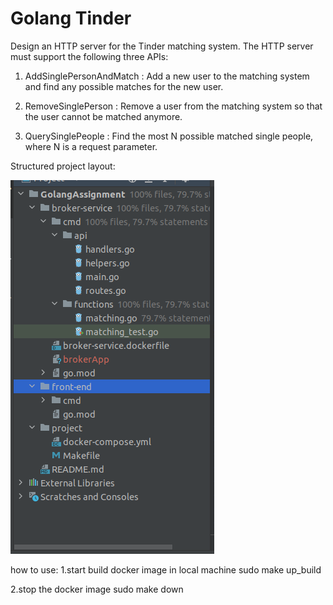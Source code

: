 # Golang Tinder

Design an HTTP server for the Tinder matching system. The HTTP server must support the
following three APIs:

1. AddSinglePersonAndMatch : Add a new user to the matching system and find any
possible matches for the new user.

2. RemoveSinglePerson : Remove a user from the matching system so that the user
cannot be matched anymore.

3. QuerySinglePeople : Find the most N possible matched single people, where N is a
request parameter.

Structured project layout:

![Screenshot from 2024-03-08 09-36-05.png](photos%2FScreenshot%20from%202024-03-08%2009-36-05.png)


how to use:
1.start build docker image in local machine
sudo make up_build

2.stop the docker image
sudo make down